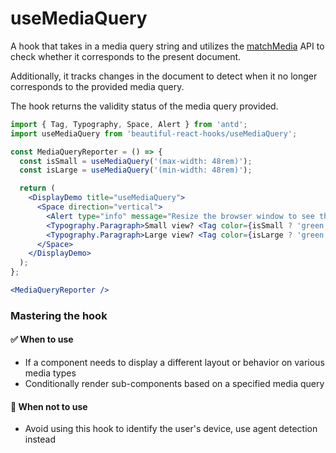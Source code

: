 # useMediaQuery

A hook that takes in a media query string and utilizes the [matchMedia](https://developer.mozilla.org/en-US/docs/Web/API/Window/matchMedia)
API to check whether it corresponds to the present document.

Additionally, it tracks changes in the document to detect when it no longer corresponds to the provided media query.

The hook returns the validity status of the media query provided.

```jsx harmony
import { Tag, Typography, Space, Alert } from 'antd';
import useMediaQuery from 'beautiful-react-hooks/useMediaQuery';

const MediaQueryReporter = () => {
  const isSmall = useMediaQuery('(max-width: 48rem)');
  const isLarge = useMediaQuery('(min-width: 48rem)');

  return (
    <DisplayDemo title="useMediaQuery">
      <Space direction="vertical">
        <Alert type="info" message="Resize the browser window to see the changes" showIcon />
        <Typography.Paragraph>Small view? <Tag color={isSmall ? 'green' : 'red'}>{isSmall ? 'yes' : 'no'}</Tag></Typography.Paragraph>
        <Typography.Paragraph>Large view? <Tag color={isLarge ? 'green' : 'red'}>{isLarge ? 'yes' : 'no'}</Tag></Typography.Paragraph>
      </Space>
    </DisplayDemo>
  );
};

<MediaQueryReporter />
```

### Mastering the hook

#### ✅ When to use

- If a component needs to display a different layout or behavior on various media types
- Conditionally render sub-components based on a specified media query

#### 🛑 When not to use

- Avoid using this hook to identify the user's device, use agent detection instead

<!-- Types -->